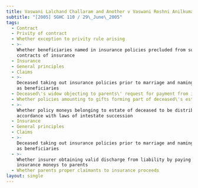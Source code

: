 ```yaml
---
title: Vaswani Lalchand Challaram and Another v Vaswani Roshni Anilkumar and Another
subtitle: "[2005] SGHC 110 / 29\_June\_2005"
tags:
  - Contract
  - Privity of contract
  - Whether exception to privity rule arising
  - >-
    Whether beneficiaries named in insurance policies precluded from suing on
    contracts of insurance
  - Insurance
  - General principles
  - Claims
  - >-
    Deceased taking out insurance policies prior to marriage and naming parents
    as beneficiaries
  - Deceased\'s widow objecting to parents\' request for payment from insurer
  - Whether policies amounting to gifts forming part of deceased\'s estate
  - >-
    Whether policy moneys belonging to estate of deceased to be distributed in
    accordance with laws of intestate succession
  - Insurance
  - General principles
  - Claims
  - >-
    Deceased taking out insurance policies prior to marriage and naming parents
    as beneficiaries
  - >-
    Whether insurer obtaining valid discharge from liability by paying out
    insurance moneys to parents
  - Whether parents proper claimants to insurance proceeds
layout: single
---
```


